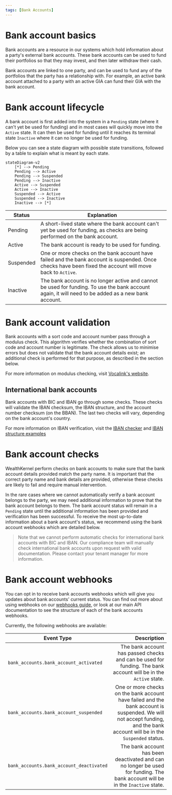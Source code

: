 ```yaml
---
tags: [Bank Accounts]
---
```


# Bank account basics

Bank accounts are a resource in our systems which hold information about a party's external bank accounts. These bank accounts can be used to fund their portfolios so that they may invest, and then later withdraw their cash.

Bank accounts are linked to one party, and can be used to fund any of the portfolios that the party has a relationship with. For example, an active bank account attached to a party with an active GIA can fund their GIA with the bank account.

# Bank account lifecycle

A bank account is first added into the system in a `Pending` state (where it can't yet be used for funding) and in most cases will quickly move into the `Active` state. It can then be used for funding until it reaches its terminal state `Inactive` where it can no longer be used for funding.

Below you can see a state diagram with possible state transitions, followed by a table to explain what is meant by each state.

```mermaid
stateDiagram-v2
    [*] --> Pending
    Pending --> Active
    Pending --> Suspended
    Pending --> Inactive
    Active --> Suspended
    Active --> Inactive
    Suspended --> Active
    Suspended --> Inactive
    Inactive --> [*]
```

| Status | Explanation |
|---|---|
| Pending | A short-lived state where the bank account can't yet be used for funding, as checks are being performed on the bank account. |
| Active | The bank account is ready to be used for funding. |
| Suspended | One or more checks on the bank account have failed and the bank account is suspended. Once checks have been fixed the account will move back to `Active`. |
| Inactive | The bank account is no longer active and cannot be used for funding. To use the bank account again, it will need to be added as a new bank account. |

# Bank account validation

Bank accounts with a sort code and account number pass through a modulus check. This algorithm verifies whether the combination of sort code and account number is legitimate. The check allows us to minimise errors but does not validate that the bank account details exist; an additional check is performed for that purpose, as described in the section below.

For more information on modulus checking, visit [Vocalink's website](https://www.vocalink.com/tools/modulus-checking/).

## International bank accounts

Bank accounts with BIC and IBAN go through some checks. These checks will validate the IBAN checksum, the IBAN structure, and the account number checksum (on the BBAN). The last two checks will vary, depending on the bank account's country.

For more information on IBAN verification, visit the [IBAN checker](https://www.iban.com/iban-checker) and [IBAN structure examples](https://www.iban.com/structure)

# Bank account checks

WealthKernel perform checks on bank accounts to make sure that the bank account details provided match the party name. It is important that the correct party name and bank details are provided, otherwise these checks are likely to fail and require manual intervention.

In the rare cases where we cannot automatically verify a bank account belongs to the party, we may need additional information to prove that the bank account belongs to them. The bank account status will remain in a `Pending` state until the additional information has been provided and verification has been successful. To receive the most up-to-date information about a bank account's status, we recommend using the bank account webhooks which are detailed below.

<!-- theme: info -->
> Note that we cannot perform automatic checks for international bank accounts with BIC and IBAN. Our compliance team will manually check international bank accounts upon request with valid documentation. Please contact your tenant manager for more information.

# Bank account webhooks

You can opt in to receive bank accounts webhooks which will give you updates about bank accounts' current status. You can find out more about using webhooks on our [webhooks guide](../webhooks/Getting-Started.md), or look at our main API documentation to see the structure of each of the bank accounts webhooks.

Currently, the following webhooks are available:

| Event Type | Description |
|------------|------------:|
| `bank_accounts.bank_account_activated` | The bank account has passed checks and can be used for funding. The bank account will be in the `Active` state. |
| `bank_accounts.bank_account_suspended` | One or more checks on the bank account have failed and the bank account is suspended. We will not accept funding, and the bank account will be in the `Suspended` status. |
| `bank_accounts.bank_account_deactivated` | The bank account has been deactivated and can no longer be used for funding. The bank account will be in the `Inactive` state. |